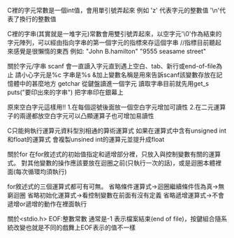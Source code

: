 C裡的字元常數是一個int值，會用單引號弄起來
例如
'z' 代表字元的整數值
'\n'代表了換行的整數值

C裡的字串(其實就是一堆字元)常數會用雙引號弄起來，以空字元'\0'作為結束的字元陣列，可以經由指向字串的第一個字元的指標來存這個字串 //指標目前聽起來感覺是很懶惰的東西 
例如:
"John B.hamilton"
"9555 seasame street"

關於字元/字串
scanf 會一直讀入字元直到遇上空白、tab、新行或end-of-file為止
請小心字元是%c 字串是%s
&加上變數名稱是用來告訴scanf該變數存放在記憶體中的甚麼地方
getchar 從鍵盤讀進一個字元
讀取字串目前就先用get_s
puts("要印出來的字串") 把字串印在銀幕上

原來空白字元這樣用!!
1.在每個逗號後面放一個空白字元增加可讀性
2.在二元運算子的兩邊都放空白字元可以凸顯運算子也可增加易讀性 

C只能夠執行運算元資料型別相通的算術運算式
如果在運算式中含有unsigned int 和float的運算式 會複製unsined int的運算元並提升成float

關於for
在for敘述式的初始值指定和遞增部分裡，只放入與控制變數有關的運算式。
對其他變數的操作應該要放在迴圈之前(只執行一次的話)，或是迴圈本體裡面(每次循環均須執行)

for敘述式的三個運算式都可有可無。
省略條件運算式→迴圈繼續條件恆為真→無窮迴圈
省略初始化運算式→看控制變數在前面有沒有定義
省略遞增運算式→不會遞增or遞增的動作在裡面執行

關於<stdio.h>
EOF:整數常數 通常是-1 表示檔案結束(end of file)，按鍵組合隨系統改變也就是不同的戲舞上EOF表示的值不一樣
